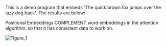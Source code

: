 This is a demo program that embeds 'The quick brown fox jumps over the lazy dog back'. The results are below:

Positional Embeddings COMPLEMENT word embeddings in the attention algorithm, so that it has consistent data to work on.

![Figure_1](https://github.com/user-attachments/assets/28efb64e-f07c-4f8f-a59e-e915cfd01d9a)

